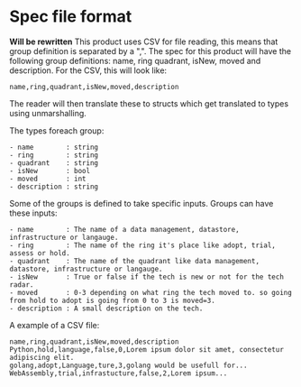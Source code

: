# Spec file format
**Will be rewritten** 
This product uses CSV for file reading, this means that group definition is separated by a  ",". The spec for this product will have the following group definitions: name, ring quadrant, isNew, moved and description. For the CSV, this will look like:
```
name,ring,quadrant,isNew,moved,description
```
The reader will then translate these to structs which get translated to types using unmarshalling.

The types foreach group:  
```  
- name        : string
- ring        : string
- quadrant    : string
- isNew       : bool
- moved       : int
- description : string
```

Some of the groups is defined to take specific inputs. Groups can have these inputs:
```
- name        : The name of a data management, datastore, infrastructure or langauge.
- ring        : The name of the ring it's place like adopt, trial, assess or hold.
- quadrant    : The name of the quadrant like data management, datastore, infrastructure or langauge.
- isNew       : True or false if the tech is new or not for the tech radar.
- moved       : 0-3 depending on what ring the tech moved to. so going from hold to adopt is going from 0 to 3 is moved=3.
- description : A small description on the tech.
```

A example of a CSV file:
```
name,ring,quadrant,isNew,moved,description
Python,hold,language,false,0,Lorem ipsum dolor sit amet, consectetur adipiscing elit.
golang,adopt,Language,ture,3,golang would be usefull for...
WebAssembly,trial,infrastucture,false,2,Lorem ipsum...
```